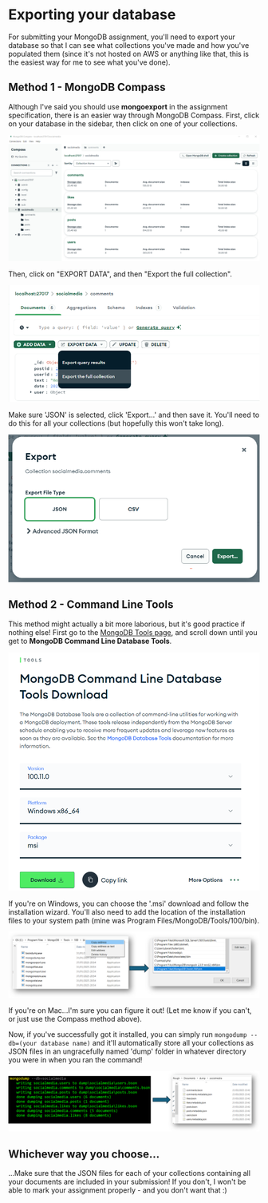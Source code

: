 # Exporting your database

For submitting your MongoDB assignment, you'll need to export your database so that I can see what collections you've made and how you've populated them (since it's not hosted on AWS or anything like that, this is the easiest way for me to see what you've done).

## Method 1 - MongoDB Compass

Although I've said you should use **mongoexport** in the assignment specification, there is an easier way through MongoDB Compass. First, click on your database in the sidebar, then click on one of your collections.

<img src="export1.PNG" class="aws">

Then, click on "EXPORT DATA", and then "Export the full collection".

<img src="export2.PNG" class="awssmallest left">

Make sure 'JSON' is selected, click 'Export...' and then save it. You'll need to do this for all your collections (but hopefully this won't take long).

<img src="export3.PNG" class="awssmallest left">

## Method 2 - Command Line Tools

This method might actually a bit more laborious, but it's good practice if nothing else! First go to the [MongoDB Tools page](https://www.mongodb.com/try/download/tools), and scroll down until you get to **MongoDB Command Line Database Tools**.

<img src="export4.PNG" class="awssmallest left">

If you're on Windows, you can choose the '.msi' download and follow the installation wizard. You'll also need to add the location of the installation files to your system path (mine was Program Files/MongoDB/Tools/100/bin).

<img src="export5.PNG" class="aws">

If you're on Mac...I'm sure you can figure it out! (Let me know if you can't, or just use the Compass method above).

Now, if you've successfully got it installed, you can simply run `mongodump --db=(your database name)` and it'll automatically store all your collections as JSON files in an ungracefully named 'dump' folder in whatever directory you were in when you ran the command!

<img src="export8.PNG" class="aws">

## Whichever way you choose...
...Make sure that the JSON files for each of your collections containing all your documents are included in your submission! If you don't, I won't be able to mark your assignment properly - and you don't want that :)